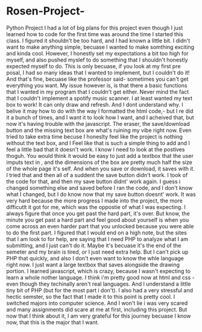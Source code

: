 # Rosen-Project-
Python Project 
I had a lot of big plans for this project even though I just learned how to code for the first time was around the time I started this class. I figured it shouldn't be too hard, and I had known a little bit.
I didn't want to make anything simple, becuase I wanted to make somthing exciting and kinda cool. However, I honestly set my expectations a bit too high for myself, and 
also pushed myslef to do something that I shouldn't honestly expected myself to do. This is only becuase, if you look at my first pre posal, I had so many ideas that I wanted to implement, 
but I couldn't do it! And that's fine, becuase like the professor said- sometimes you can't get everything you want.  My issue however is, is that there a basic functions that I wanted in my program
that I couldn't get either. Never mind the fact that I couldn't implement a spotify music scanner. I at least wanted my text box to work! It can only draw and refresh. And I dont understand why. I belive it may how to do with the way I 
formatted the html code,- but I re did it a bunch of times, and I want it to look how I want, and I acheived that, but now it's having trouble with the javascript. The eraser, the save/download button and the missing text box are what's ruining my vibe right now. 
Even tried to take extra time becuse I honeslty feel like the project is nothing without the text box, and I Feel like that is such a simple thing to add and I feel a little bad that it doesn't work.
I know I need to look at the postives thoguh. You would think it would be easy to just add a textbox that the user imputs text in , and the dimensions of the box are pretty much half the size of the whole page it's self. And when you save or download, it saves with it. 
I tried that and then all of a suddent the save button didn't work. I took of the code for that, and then my save button didnt' work again. I guess i changed something else and saved before I ran the code, and I don't know what I changed, but I do know now that my save button doesnt' work. 
It was very hard because the more progress I made into the project, the more difficutlt it got for me, which was the oppostie of what I was expecting. I always figure that once you get past the hard part, it's over. But know, the minute you get past a hard part and feel good about yourself
is when you come across an even harder part that you unlocked because you were able to do the first part. I figured that I would end on a high note, but the sites that I am look to for help, are saying that I need PHP to analyze what I am submitting, and I just can't do it. 
Maybe it's becuase it's the end of the semeter and my brain is tired, or I just need extra help. But I can't pick up PHP that quickly, and also I don't even want to know the whle language right now. I just want a large textbox that saves alongside the drawing portion. 
I learned javascript, which is crazy, because I wasn't expecting to learn a whole nother language. I think i'm pretty good now at html and css -even though they techinally aren't real languages. And I understand a little tiny bit of PHP (but for the most part i don't). 
I also had a very stressful and hectic semster, so the fact that I made it to this point is pretty cool. I switched majors into computer science. And I won't lie i was very scared and many assignments did scare at me at first, including this project. But
now that I think about it, I am very grateful for this journey becuase I know now, that this is the major that I want. 
